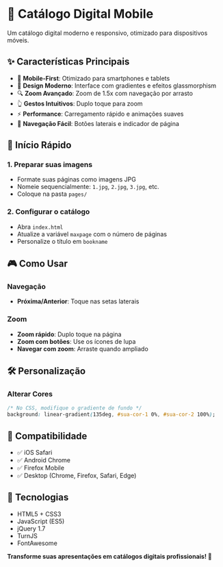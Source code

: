 # 📱 Catálogo Digital Mobile

Um catálogo digital moderno e responsivo, otimizado para dispositivos móveis.

## ✨ Características Principais

- 📱 **Mobile-First**: Otimizado para smartphones e tablets
- 🎨 **Design Moderno**: Interface com gradientes e efeitos glassmorphism
- 🔍 **Zoom Avançado**: Zoom de 1.5x com navegação por arrasto
- 👆 **Gestos Intuitivos**: Duplo toque para zoom
- ⚡ **Performance**: Carregamento rápido e animações suaves
- 🎯 **Navegação Fácil**: Botões laterais e indicador de página

## 🚀 Início Rápido

### 1. Preparar suas imagens
- Formate suas páginas como imagens JPG
- Nomeie sequencialmente: `1.jpg`, `2.jpg`, `3.jpg`, etc.
- Coloque na pasta `pages/`

### 2. Configurar o catálogo
- Abra `index.html`
- Atualize a variável `maxpage` com o número de páginas
- Personalize o título em `bookname`


## 🎮 Como Usar

### Navegação
- **Próxima/Anterior**: Toque nas setas laterais


### Zoom
- **Zoom rápido**: Duplo toque na página
- **Zoom com botões**: Use os ícones de lupa
- **Navegar com zoom**: Arraste quando ampliado

## 🛠️ Personalização

### Alterar Cores
```css
/* No CSS, modifique o gradiente de fundo */
background: linear-gradient(135deg, #sua-cor-1 0%, #sua-cor-2 100%);
```

## 📱 Compatibilidade

- ✅ iOS Safari
- ✅ Android Chrome
- ✅ Firefox Mobile
- ✅ Desktop (Chrome, Firefox, Safari, Edge)

## 🔧 Tecnologias

- HTML5 + CSS3
- JavaScript (ES5)
- jQuery 1.7
- TurnJS
- FontAwesome

**Transforme suas apresentações em catálogos digitais profissionais! 🚀**

